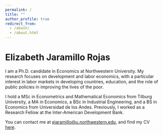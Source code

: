 ```yaml
---
permalink: /
title: ""
author_profile: true
redirect_from: 
  - /about/
  - /about.html
---
```

# Elizabeth Jaramillo Rojas

I am a Ph.D. candidate in Economics at Northwestern University. My research focuses on development and labor economics, with a particular interest in labor markets in developing countries, education, and the role of public policies in improving the lives of the poor.

I hold a MSc in Econometrics and Mathematical Economics from Tilburg University, a MA in Economics, a BSc in Industrial Engineering, and a BS in Economics from Universidad de los Andes. Previously, I worked as a Research Fellow at the Inter-American Development Bank.

You can contact me at [ejaramillo@u.northwestern.edu](mailto:ejaramillo@u.northwestern.edu), and find my CV [here](/files/CV1.pdf).
